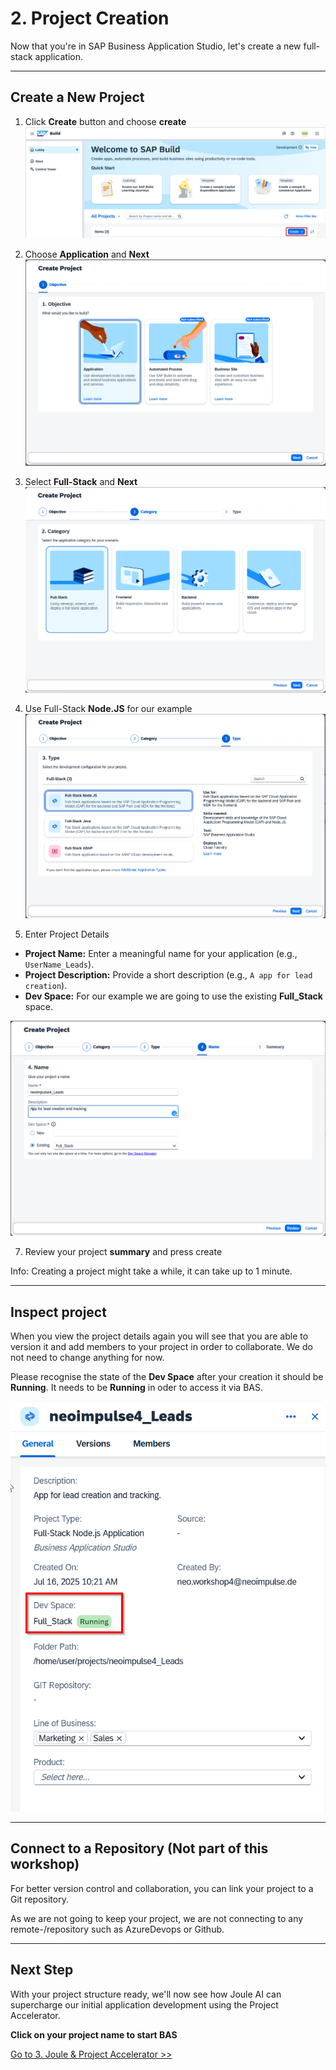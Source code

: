 # 2. Project Creation

Now that you're in SAP Business Application Studio, let's create a new full-stack application.

---

## Create a New Project

1. Click **Create** button and choose **create**
![alt text](image.png)

2. Choose **Application** and **Next**
![alt text](image-1.png)

3. Select **Full-Stack** and **Next**
![alt text](image-2.png)

4. Use Full-Stack **Node.JS** for our example
![alt text](image-3.png)

5. Enter Project Details
* **Project Name:** Enter a meaningful name for your application (e.g., `UserName_Leads`).
* **Project Description:** Provide a short description (e.g., `A app for lead creation`).
* **Dev Space:** For our example we are going to use the existing **Full_Stack** space.

![alt text](image-4.png)

7. Review your project **summary** and press create

Info: Creating a project might take a while, it can take up to 1 minute.

---

## Inspect project

When you view the project details again you will see that you are able to version it and add members to your project in order to collaborate. We do not need to change anything for now. 

Please recognise the state of the **Dev Space** after your creation it should be **Running**.  It needs to be **Running** in oder to access it via BAS.

![alt text](image-5.png)

---

## Connect to a Repository (Not part of this workshop)

For better version control and collaboration, you can link your project to a Git repository.

As we are not going to keep your project, we are not connecting to any remote-/repository such as AzureDevops or Github. 

---

## Next Step

With your project structure ready, we'll now see how Joule AI can supercharge our initial application development using the Project Accelerator. 

**Click on your project name to start BAS**

[Go to 3. Joule & Project Accelerator >>](3_Joule_and_Project_Accelerator.md)